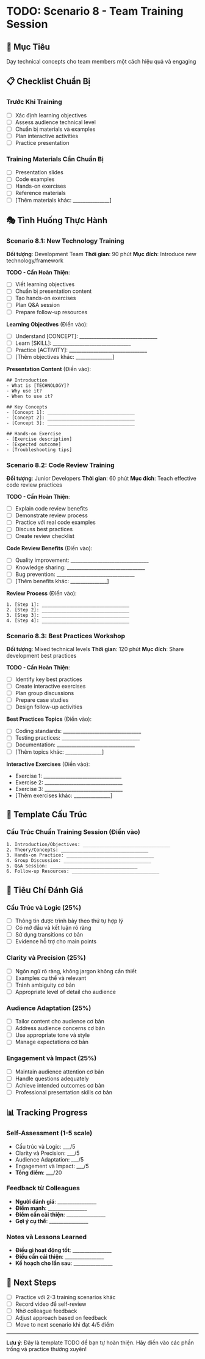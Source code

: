 # TODO: Scenario 8 - Team Training Session

## 🎯 Mục Tiêu
Dạy technical concepts cho team members một cách hiệu quả và engaging

## 📋 Checklist Chuẩn Bị

### Trước Khi Training
- [ ] Xác định learning objectives
- [ ] Assess audience technical level
- [ ] Chuẩn bị materials và examples
- [ ] Plan interactive activities
- [ ] Practice presentation

### Training Materials Cần Chuẩn Bị
- [ ] Presentation slides
- [ ] Code examples
- [ ] Hands-on exercises
- [ ] Reference materials
- [ ] [Thêm materials khác: _______________]

## 🎭 Tình Huống Thực Hành

### Scenario 8.1: New Technology Training
**Đối tượng**: Development Team
**Thời gian**: 90 phút
**Mục đích**: Introduce new technology/framework

**TODO - Cần Hoàn Thiện**:
- [ ] Viết learning objectives
- [ ] Chuẩn bị presentation content
- [ ] Tạo hands-on exercises
- [ ] Plan Q&A session
- [ ] Prepare follow-up resources

**Learning Objectives** (Điền vào):
- [ ] Understand [CONCEPT]: ________________________________
- [ ] Learn [SKILL]: ________________________________
- [ ] Practice [ACTIVITY]: ________________________________
- [ ] [Thêm objectives khác: _______________]

**Presentation Content** (Điền vào):
```
## Introduction
- What is [TECHNOLOGY]?
- Why use it?
- When to use it?

## Key Concepts
- [Concept 1]: ________________________________
- [Concept 2]: ________________________________
- [Concept 3]: ________________________________

## Hands-on Exercise
- [Exercise description]
- [Expected outcome]
- [Troubleshooting tips]
```

### Scenario 8.2: Code Review Training
**Đối tượng**: Junior Developers
**Thời gian**: 60 phút
**Mục đích**: Teach effective code review practices

**TODO - Cần Hoàn Thiện**:
- [ ] Explain code review benefits
- [ ] Demonstrate review process
- [ ] Practice với real code examples
- [ ] Discuss best practices
- [ ] Create review checklist

**Code Review Benefits** (Điền vào):
- [ ] Quality improvement: ________________________________
- [ ] Knowledge sharing: ________________________________
- [ ] Bug prevention: ________________________________
- [ ] [Thêm benefits khác: _______________]

**Review Process** (Điền vào):
```
1. [Step 1]: ________________________________
2. [Step 2]: ________________________________
3. [Step 3]: ________________________________
4. [Step 4]: ________________________________
```

### Scenario 8.3: Best Practices Workshop
**Đối tượng**: Mixed technical levels
**Thời gian**: 120 phút
**Mục đích**: Share development best practices

**TODO - Cần Hoàn Thiện**:
- [ ] Identify key best practices
- [ ] Create interactive exercises
- [ ] Plan group discussions
- [ ] Prepare case studies
- [ ] Design follow-up activities

**Best Practices Topics** (Điền vào):
- [ ] Coding standards: ________________________________
- [ ] Testing practices: ________________________________
- [ ] Documentation: ________________________________
- [ ] [Thêm topics khác: _______________]

**Interactive Exercises** (Điền vào):
- Exercise 1: ________________________________
- Exercise 2: ________________________________
- Exercise 3: ________________________________
- [Thêm exercises khác: _______________]

## 📝 Template Cấu Trúc

### Cấu Trúc Chuẩn Training Session (Điền vào)
```
1. Introduction/Objectives: ________________________________
2. Theory/Concepts: ________________________________
3. Hands-on Practice: ________________________________
4. Group Discussion: ________________________________
5. Q&A Session: ________________________________
6. Follow-up Resources: ________________________________
```

## 🎯 Tiêu Chí Đánh Giá

### Cấu Trúc và Logic (25%)
- [ ] Thông tin được trình bày theo thứ tự hợp lý
- [ ] Có mở đầu và kết luận rõ ràng
- [ ] Sử dụng transitions cơ bản
- [ ] Evidence hỗ trợ cho main points

### Clarity và Precision (25%)
- [ ] Ngôn ngữ rõ ràng, không jargon không cần thiết
- [ ] Examples cụ thể và relevant
- [ ] Tránh ambiguity cơ bản
- [ ] Appropriate level of detail cho audience

### Audience Adaptation (25%)
- [ ] Tailor content cho audience cơ bản
- [ ] Address audience concerns cơ bản
- [ ] Use appropriate tone và style
- [ ] Manage expectations cơ bản

### Engagement và Impact (25%)
- [ ] Maintain audience attention cơ bản
- [ ] Handle questions adequately
- [ ] Achieve intended outcomes cơ bản
- [ ] Professional presentation skills cơ bản

## 📊 Tracking Progress

### Self-Assessment (1-5 scale)
- Cấu trúc và Logic: ___/5
- Clarity và Precision: ___/5
- Audience Adaptation: ___/5
- Engagement và Impact: ___/5
- **Tổng điểm**: ___/20

### Feedback từ Colleagues
- **Người đánh giá**: ________________
- **Điểm mạnh**: ________________
- **Điểm cần cải thiện**: ________________
- **Gợi ý cụ thể**: ________________

### Notes và Lessons Learned
- **Điều gì hoạt động tốt**: ________________
- **Điều cần cải thiện**: ________________
- **Kế hoạch cho lần sau**: ________________

## 🚀 Next Steps
- [ ] Practice với 2-3 training scenarios khác
- [ ] Record video để self-review
- [ ] Nhờ colleague feedback
- [ ] Adjust approach based on feedback
- [ ] Move to next scenario khi đạt 4/5 điểm

---

**Lưu ý**: Đây là template TODO để bạn tự hoàn thiện. Hãy điền vào các phần trống và practice thường xuyên!
